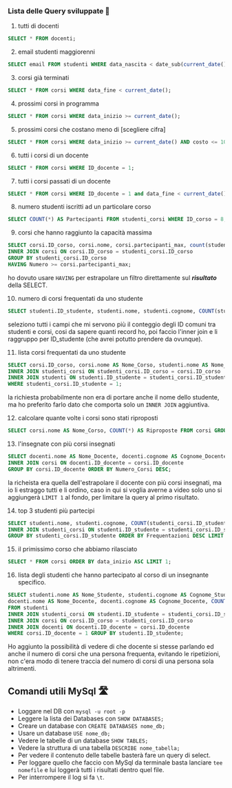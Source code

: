 ### Lista delle Query sviluppate 📝
1. tutti di docenti
```sql
SELECT * FROM docenti;
```
2. email studenti maggiorenni
```sql
SELECT email FROM studenti WHERE data_nascita < date_sub(current_date(), INTERVAL 18 year);
```
3. corsi già terminati
```sql
SELECT * FROM corsi WHERE data_fine < current_date();
```
4. prossimi corsi in programma
```sql
SELECT * FROM corsi WHERE data_inizio >= current_date();
```
5. prossimi corsi che costano meno di [scegliere cifra]
```sql
SELECT * FROM corsi WHERE data_inizio >= current_date() AND costo <= 100;
```
6. tutti i corsi di un docente
```sql
SELECT * FROM corsi WHERE ID_docente = 1;
```
7. tutti i corsi passati di un docente
```sql
SELECT * FROM corsi WHERE ID_docente = 1 and data_fine < current_date();
```
8. numero studenti iscritti ad un particolare corso
```sql
SELECT COUNT(*) AS Partecipanti FROM studenti_corsi WHERE ID_corso = 8;
```
9.  corsi che hanno raggiunto la capacità massima
```sql
SELECT corsi.ID_corso, corsi.nome, corsi.partecipanti_max, count(studenti_corsi.ID) AS Numero FROM studenti_corsi
INNER JOIN corsi ON corsi.ID_corso = studenti_corsi.ID_corso
GROUP BY studenti_corsi.ID_corso 
HAVING Numero >= corsi.partecipanti_max;
```
ho dovuto usare `HAVING` per estrapolare un filtro direttamente sul ***risultato*** della SELECT.

10. numero di corsi frequentati da uno studente
```sql
SELECT studenti.ID_studente, studenti.nome, studenti.cognome, COUNT(studenti_corsi.ID) AS Corsi FROM studenti INNER JOIN studenti_corsi ON studenti.ID_studente = studenti_corsi.ID_studente GROUP BY studenti_corsi.ID_studente;
```
seleziono tutti i campi che mi servono più il conteggio degli ID comuni tra studenti e corsi, cosi da sapere quanti record ho, poi faccio l'inner join e li raggruppo per ID_studente (che avrei potutto prendere da ovunque).

11. lista corsi frequentati da uno studente
```sql
SELECT corsi.ID_corso, corsi.nome AS Nome_Corso, studenti.nome AS Nome_Studente FROM corsi 
INNER JOIN studenti_corsi ON studenti_corsi.ID_corso = corsi.ID_corso
INNER JOIN studenti ON studenti.ID_studente = studenti_corsi.ID_studente
WHERE studenti_corsi.ID_studente = 1;
```
la richiesta probabilmente non era di portare anche il nome dello studente, ma ho preferito farlo dato che comporta solo un `INNER JOIN` aggiuntiva.

12. calcolare quante volte i corsi sono stati riproposti
```sql
SELECT corsi.nome AS Nome_Corso, COUNT(*) AS Riproposte FROM corsi GROUP BY corsi.nome;
```
13. l'insegnate con più corsi insegnati
```sql
SELECT docenti.nome AS Nome_Docente, docenti.cognome AS Cognome_Docente, COUNT(corsi.ID_docente) AS Numero_Corsi FROM docenti
INNER JOIN corsi ON docenti.ID_docente = corsi.ID_docente
GROUP BY corsi.ID_docente ORDER BY Numero_Corsi DESC;
```
la richeista era quella dell'estrapolare il docente con più corsi insegnati, ma io li estraggo tutti e li ordino, caso in qui si voglia averne a video solo uno si aggiungerà `LIMIT 1` al fondo, per limitare la query al primo risultato.

14. top 3 studenti più partecipi
```sql
SELECT studenti.nome, studenti.cognome, COUNT(studenti_corsi.ID_studente) AS Frequentazioni FROM studenti
INNER JOIN studenti_corsi ON studenti.ID_studente = studenti_corsi.ID_studente
GROUP BY studenti_corsi.ID_studente ORDER BY Frequentazioni DESC LIMIT 3;
```
15. il primissimo corso che abbiamo rilasciato
```sql
SELECT * FROM corsi ORDER BY data_inizio ASC LIMIT 1;
```
16. lista degli studenti che hanno partecipato al corso di un insegnante specifico.
```sql
SELECT studenti.nome AS Nome_Studente, studenti.cognome AS Cognome_Studente, 
docenti.nome AS Nome_Docente, docenti.cognome AS Cognome_Docente, COUNT(studenti.ID_studente) AS Numero_Corsi
FROM studenti
INNER JOIN studenti_corsi ON studenti.ID_studente = studenti_corsi.ID_studente
INNER JOIN corsi ON corsi.ID_corso = studenti_corsi.ID_corso
INNER JOIN docenti ON docenti.ID_docente = corsi.ID_docente
WHERE corsi.ID_docente = 1 GROUP BY studenti.ID_studente;
```
Ho aggiunto la possibilità di vedere di che docente si stesse parlando ed anche il numero di corsi che una persona frequenta, evitando le ripetizioni, non c'era modo di tenere traccia del numero di corsi di una persona sola altrimenti.

## Comandi utili MySql 🛣️
- Loggare nel DB con `mysql -u root -p`
- Leggere la lista dei Databases con `SHOW DATABASES;`
- Creare un database con `CREATE DATABASES nome_db;`
- Usare un database `USE nome_db;`
- Vedere le tabelle di un database `SHOW TABLES;`
- Vedere la struttura di una tabella `DESCRIBE nome_tabella;`
- Per vedere il contenuto delle tabelle basterà fare un query di select.
- Per loggare quello che faccio con MySql da terminale basta lanciare `tee nomefile` e lui loggerà tutti i risultati dentro quel file.
- Per interrompere il log si fa `\t`.